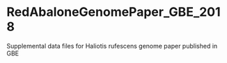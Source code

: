 # RedAbaloneGenomePaper_GBE_2018
Supplemental data files for Haliotis rufescens genome paper published in GBE
